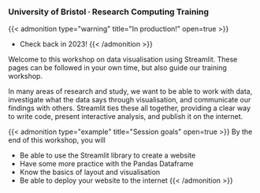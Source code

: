 ### University of Bristol ∙ Research Computing Training

{{< admonition type="warning" title="In production!" open=true >}}
- Check back in 2023!
{{< /admonition >}}

Welcome to this workshop on data visualisation using Streamlit. These pages can be followed in your own time, but also guide our training workshop.

In many areas of research and study, we want to be able to work with data, investigate what the data says through visualisation, and communicate our findings with others. Streamlit ties these all together, providing a clear way to write code, present interactive analysis, and publish it on the internet.

{{< admonition type="example" title="Session goals" open=true >}}
By the end of this workshop, you will
- Be able to use the Streamlit library to create a website
- Have some more practice with the Pandas Dataframe
- Know the basics of layout and visualisation
- Be able to deploy your website to the internet
{{< /admonition >}}




